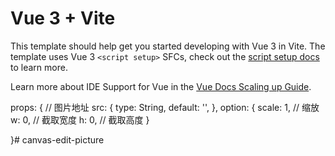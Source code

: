 # Vue 3 + Vite

This template should help get you started developing with Vue 3 in Vite. The template uses Vue 3 `<script setup>` SFCs, check out the [script setup docs](https://v3.vuejs.org/api/sfc-script-setup.html#sfc-script-setup) to learn more.

Learn more about IDE Support for Vue in the [Vue Docs Scaling up Guide](https://vuejs.org/guide/scaling-up/tooling.html#ide-support).

props: {
  // 图片地址
  src: {
    type: String,
    default: '',
  },
  option: {
    scale: 1, // 缩放
    w: 0, // 截取宽度
    h: 0, // 截取高度
  }

}#   c a n v a s - e d i t - p i c t u r e  
 